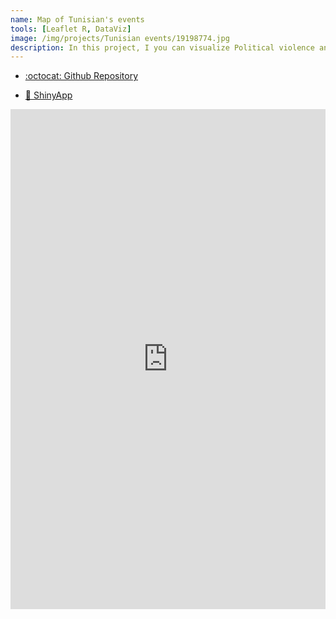 ```yaml
---
name: Map of Tunisian's events
tools: [Leaflet R, DataViz]
image: /img/projects/Tunisian events/19198774.jpg
description: In this project, I you can visualize Political violence and protest includes events that occur within civil wars and periods of instability, public protest and regime breakdown.
---
```


* [:octocat: Github Repository](https://github.com/sayfchagtmi/MapOfTunisianEvents)

* [:link: ShinyApp](https://sayfchagtmi.shinyapps.io/Map_Of_Tunisia/)

<iframe src="https://sayfchagtmi.shinyapps.io/Map_Of_Tunisia/" height="800" style="margin: 0 auto; width: 100%; max-width: 950px;" frameborder="0" scrolling="auto" title="Data visualization_PROSOL"></iframe>